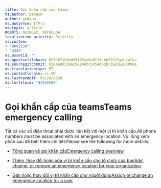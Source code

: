 ```yaml
---
title: Gọi khẩn cấp của teams
ms.author: pebaum
author: pebaum
ms.audience: ITPro
ms.topic: article
ROBOTS: NOINDEX, NOFOLLOW
localization_priority: Priority
ms.custom:
- "9002239"
- "4348"
ms.assetid: ''
ms.openlocfilehash: 023d67ab0a055f97ed0e0f15cb4f9325aabcafba
ms.sourcegitcommit: 018aadd53eac92248bc6d5ad63b739216103090a
ms.translationtype: MT
ms.contentlocale: vi-VN
ms.lasthandoff: 03/24/2020
ms.locfileid: "42940592"
---
```

# <a name="teams-emergency-calling"></a><span data-ttu-id="fd7c0-102">Gọi khẩn cấp của teams</span><span class="sxs-lookup"><span data-stu-id="fd7c0-102">Teams emergency calling</span></span>

<span data-ttu-id="fd7c0-103">Tất cả các số điện thoại phải được liên kết với một vị trí khẩn cấp.</span><span class="sxs-lookup"><span data-stu-id="fd7c0-103">All phone numbers must be associated with an emergency location.</span></span> <span data-ttu-id="fd7c0-104">Vui lòng xem phần sau để biết thêm chi tiết:</span><span class="sxs-lookup"><span data-stu-id="fd7c0-104">Please see the following for more details:</span></span>

- [<span data-ttu-id="fd7c0-105">Tổng quan về gọi khẩn cấp</span><span class="sxs-lookup"><span data-stu-id="fd7c0-105">Emergency calling overview</span></span>](https://docs.microsoft.com/MicrosoftTeams/what-are-emergency-locations-addresses-and-call-routing)

- [<span data-ttu-id="fd7c0-106">Thêm, thay đổi hoặc xóa vị trí khẩn cấp cho tổ chức của bạn</span><span class="sxs-lookup"><span data-stu-id="fd7c0-106">Add, change, or remove an emergency location for your organization</span></span>](https://docs.microsoft.com/MicrosoftTeams/add-change-remove-emergency-location-organization)

- [<span data-ttu-id="fd7c0-107">Gán hoặc thay đổi vị trí khẩn cấp cho người dùng</span><span class="sxs-lookup"><span data-stu-id="fd7c0-107">Assign or change an emergency location for a user</span></span>](https://docs.microsoft.com/MicrosoftTeams/assign-change-emergency-location-user)
